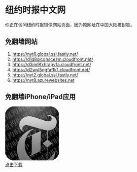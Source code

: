 <h1>纽约时报中文网</h1>
<p>你正在访问纽约时报镜像网站页面，因为原网址在中国大陆被封锁。</p>
<h2>免翻墙网站</h2>
<ol>
<li><a href="https://nyt6.global.ssl.fastly.net/" target="1">https://nyt6.global.ssl.fastly.net/</a></li>
<li><a href="https://d1d8olcghscezm.cloudfront.net/" target="2">https://d1d8olcghscezm.cloudfront.net/</a></li>
<li><a href="https://d3im9fxhrapv1a.cloudfront.net/" target="3">https://d3im9fxhrapv1a.cloudfront.net/</a></li>
<li><a href="https://d2wyl5qgfaffk1.cloudfront.net/" target="4">https://d2wyl5qgfaffk1.cloudfront.net/</a></li>
<li><a href="https://nyt2.global.ssl.fastly.net/" target="5">https://nyt2.global.ssl.fastly.net/</a></li>
<li><a href="https://nyt8.azurewebsites.net" target="6">https://nyt8.azurewebsites.net</a></li>
</ol>
<h2>免翻墙iPhone/iPad应用</h2>
<p>
	<a href="https://itunes.apple.com/cn/app/niu-yue-shi-bao-zhong-wen-wang/id807498298?mt=8">
		<img src="icon175x175.jpeg" />
		<br/>点击下载
	</a>
</p>